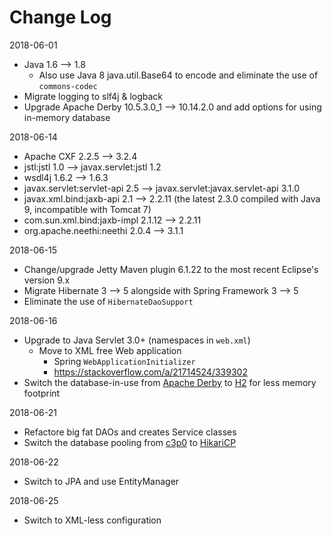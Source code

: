 # Change Log

2018-06-01

* Java 1.6 --> 1.8
  * Also use Java 8 java.util.Base64 to encode and eliminate the use of `commons-codec`
* Migrate logging to slf4j & logback
* Upgrade Apache Derby 10.5.3.0_1 --> 10.14.2.0 and add options for using in-memory database

2018-06-14

* Apache CXF 2.2.5 --> 3.2.4
* jstl:jstl 1.0 --> javax.servlet:jstl 1.2
* wsdl4j 1.6.2 --> 1.6.3
* javax.servlet:servlet-api 2.5 --> javax.servlet:javax.servlet-api 3.1.0
* javax.xml.bind:jaxb-api 2.1 --> 2.2.11 (the latest 2.3.0 compiled with Java 9, incompatible with Tomcat 7)
* com.sun.xml.bind:jaxb-impl 2.1.12 --> 2.2.11
* org.apache.neethi:neethi 2.0.4 --> 3.1.1

2018-06-15

* Change/upgrade Jetty Maven plugin 6.1.22 to the most recent Eclipse's version 9.x
* Migrate Hibernate 3 --> 5 alongside with Spring Framework 3 --> 5
* Eliminate the use of `HibernateDaoSupport` 

2018-06-16

* Upgrade to Java Servlet 3.0+ (namespaces in `web.xml`)
  * Move to XML free Web application
    * Spring `WebApplicationInitializer`
    * https://stackoverflow.com/a/21714524/339302
 * Switch the database-in-use from [Apache Derby](https://db.apache.org/derby) to [H2](http://www.h2database.com/html/main.html) for less memory footprint

2018-06-21
* Refactore big fat DAOs and creates Service classes
* Switch the database pooling from [c3p0](https://www.mchange.com/projects/c3p0) to [HikariCP](https://github.com/brettwooldridge/HikariCP)

2018-06-22

* Switch to JPA and use EntityManager

2018-06-25

* Switch to XML-less configuration

